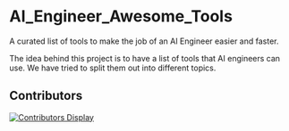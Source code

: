 # AI_Engineer_Awesome_Tools

A curated list of tools to make the job of an AI Engineer easier and faster.

The idea behind this project is to have a list of tools that AI engineers can use. We have tried to split them out into different topics. 

## Contributors

[![Contributors Display](https://badges.pufler.dev/contributors/jobyid/AI_Engineer_Awesome_Tools?size=50&padding=5&bots=true)](https://github.com/jobyid/AI_Engineer_Awesome_Tools)
